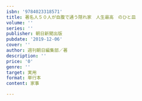 ```yaml
---
isbn: '9784023318571'
title: 著名人５０人が自腹で通う隠れ家　人生最高　のひと皿
volume: ''
series: ''
publisher: 朝日新聞出版
pubdate: '2019-12-06'
cover: ''
author: 週刊朝日編集部／著
description: ''
price: '0'
genre: ''
target: 実用
format: 単行本
content: 家事

---
```

